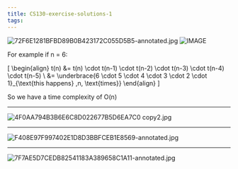```yaml
---
title: CS130-exercise-solutions-1
tags: 
---
```


![72F6E1281BFBD89B0B423172C055D5B5-annotated.jpg](/notes/68152D3F4C9C983C922ABFDE4991969D.jpg)
![IMAGE](/notes/42802F0CEFC96038C9D01EB2F0FA0ECB.jpg)

For example if n = 6:

\[
\begin{align}
t(n) &= t(n) \cdot t(n-1) \cdot t(n-2) \cdot t(n-3) \cdot t(n-4) \cdot t(n-5) \\
&= \underbrace{6 \cdot 5 \cdot 4 \cdot 3 \cdot 2 \cdot 1}_{\text{this happens} \,n\, \text{times}}
\end{align}
\]

So we have a time complexity of O(n)

---

![4F0AA794B3B6E6C8D022677B5D6EA7C0 copy2.jpg](/notes/75215D1316397B007FCB4F2069A6D9B7.jpg)

---


![F408E97F997402E1D8D3BBFCEB1E8569-annotated.jpg](/notes/0D2FD2A2043211E432460D6271160633.jpg)

---


![7F7AE5D7CEDB82541183A389658C1A11-annotated.jpg](/notes/84AFC70D22F86CBB836D20380991322E.jpg)
